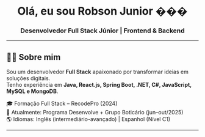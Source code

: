 <h1 align="center">Olá, eu sou Robson Junior ���</h1>
<h3 align="center">Desenvolvedor Full Stack Júnior | Frontend & Backend</h3>

---

## 🧑‍💻 Sobre mim
Sou um desenvolvedor **Full Stack** apaixonado por transformar ideias em soluções digitais.  
Tenho experiência em **Java, React.js, Spring Boot, .NET, C#, JavaScript, MySQL e MongoDB**.  

🎓 Formação Full Stack – RecodePro (2024)  
🚀 Atualmente: Programa Desenvolve + Grupo Boticário (jun–out/2025)  
🌎 Idiomas: Inglês (intermediário-avançado) | Espanhol (Nível C1)

---